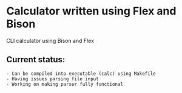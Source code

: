 # Calculator written using Flex and Bison

CLI calculator using Bison and Flex

## Current status:
    - Can be compiled into executable (calc) using Makefile
    - Having issues parsing file input
    - Working on making parser fully functional
